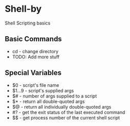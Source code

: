 # Shell-by
Shell Scripting basics

## Basic Commands
- cd  - change directory
- TODO: Add more stuff

## Special Variables

- $0 - script's file name
- $1...9 - script's supplied args 
- $# - number of args supplied to a script
- $* - return all double-quoted args 
- $@ - return all individually double-quoted args
- #? - get the exit status of the last executed command
- $$ - get process number of the current shell script
